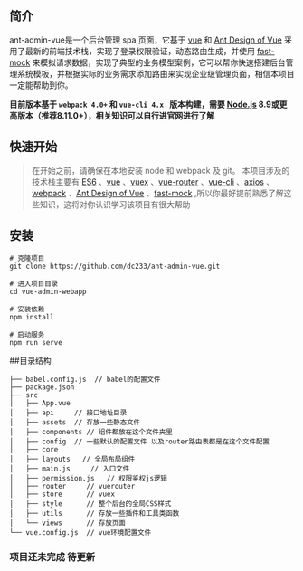 

## 简介
ant-admin-vue是一个后台管理 spa 页面，它基于 [vue](https://github.com/vuejs/vue) 和 [Ant Design of Vue](https://www.antdv.com/docs/vue/introduce-cn/) 采用了最新的前端技术栈，实现了登录权限验证，动态路由生成，并使用 [fast-mock](https://www.fastmock.site/#/) 来模拟请求数据，实现了典型的业务模型案例，它可以帮你快速搭建后台管理系统模板，并根据实际的业务需求添加路由来实现企业级管理页面，相信本项目一定能帮助到你。

**目前版本基于  `webpack 4.0+` 和 `vue-cli 4.x ` 版本构建，需要 [Node.js](https://nodejs.org/) 8.9或更高版本（推荐8.11.0+），相关知识可以自行进官网进行了解**       
## 快速开始    
> 在开始之前，请确保在本地安装 node 和 webpack 及 git。 本项目涉及的技术栈主要有 [ES6](http://es6.ruanyifeng.com/) 、[vue](https://cn.vuejs.org/) 、[vuex](https://vuex.vuejs.org/zh/) 、[vue-router](https://router.vuejs.org/zh/) 、[vue-cli](https://cli.vuejs.org/zh/guide/) 、[axios](http://www.axios-js.com/) 、[webpack](https://www.webpackjs.com/) 、[Ant Design of Vue](https://www.antdv.com/docs/vue/introduce-cn/) 、[fast-mock](https://www.fastmock.site/#/) ,所以你最好提前熟悉了解这些知识，这将对你认识学习该项目有很大帮助

## 安装
```
# 克隆项目
git clone https://github.com/dc233/ant-admin-vue.git

# 进入项目目录
cd vue-admin-webapp

# 安装依赖
npm install

# 启动服务
npm run serve
```

##目录结构
```
├── babel.config.js  // babel的配置文件
├── package.json
├── src
│   ├── App.vue
│   ├── api     // 接口地址目录
│   ├── assets  // 存放一些静态文件
│   ├── components // 组件都放在这个文件夹里
│   ├── config  // 一些默认的配置文件 以及router路由表都是在这个文件配置
│   ├── core    
│   ├── layouts   // 全局布局组件
│   ├── main.js     // 入口文件
│   ├── permission.js   // 权限鉴权js逻辑
│   ├── router     // vuerouter
│   ├── store      // vuex 
│   ├── style      // 整个后台的全局CSS样式
│   ├── utils      // 存放一些插件和工具类函数
│   └── views      // 存放页面
└── vue.config.js  // vue环境配置文件
```

### 项目还未完成 待更新
